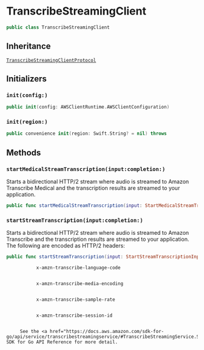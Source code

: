 # TranscribeStreamingClient

``` swift
public class TranscribeStreamingClient 
```

## Inheritance

[`TranscribeStreamingClientProtocol`](/aws-sdk-swift/reference/0.x/AWSTranscribeStreaming/TranscribeStreamingClientProtocol)

## Initializers

### `init(config:)`

``` swift
public init(config: AWSClientRuntime.AWSClientConfiguration) 
```

### `init(region:)`

``` swift
public convenience init(region: Swift.String? = nil) throws 
```

## Methods

### `startMedicalStreamTranscription(input:completion:)`

Starts a bidirectional HTTP/2 stream where audio is streamed to Amazon Transcribe Medical and the
transcription results are streamed to your application.

``` swift
public func startMedicalStreamTranscription(input: StartMedicalStreamTranscriptionInput, completion: @escaping (ClientRuntime.SdkResult<StartMedicalStreamTranscriptionOutputResponse, StartMedicalStreamTranscriptionOutputError>) -> Void)
```

### `startStreamTranscription(input:completion:)`

Starts a bidirectional HTTP/2 stream where audio is streamed to Amazon Transcribe and the transcription
results are streamed to your application.
The following are encoded as HTTP/2 headers:​

``` swift
public func startStreamTranscription(input: StartStreamTranscriptionInput, completion: @escaping (ClientRuntime.SdkResult<StartStreamTranscriptionOutputResponse, StartStreamTranscriptionOutputError>) -> Void)
```

``` 
           x-amzn-transcribe-language-code


           x-amzn-transcribe-media-encoding


           x-amzn-transcribe-sample-rate


           x-amzn-transcribe-session-id


     See the <a href="https://docs.aws.amazon.com/sdk-for-go/api/service/transcribestreamingservice/#TranscribeStreamingService.StartStreamTranscription"> SDK for Go API Reference for more detail.
```
